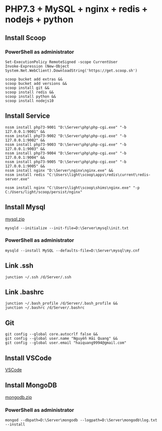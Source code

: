 # PHP7.3 + MySQL + nginx + redis + nodejs + python

## Install Scoop

### PowerShell as administrator
```
Set-ExecutionPolicy RemoteSigned -scope CurrentUser
Invoke-Expression (New-Object System.Net.WebClient).DownloadString('https://get.scoop.sh')
```
```
scoop bucket add extras &&
scoop bucket add versions &&
scoop install git &&
scoop install redis &&
scoop install python &&
scoop install nodejs10
```

## Install Service
```
nssm install php73-9001 "D:\Server\php\php-cgi.exe" "-b 127.0.0.1:9001" &&
nssm install php73-9002 "D:\Server\php\php-cgi.exe" "-b 127.0.0.1:9002" &&
nssm install php73-9003 "D:\Server\php\php-cgi.exe" "-b 127.0.0.1:9003" &&
nssm install php73-9004 "D:\Server\php\php-cgi.exe" "-b 127.0.0.1:9004" &&
nssm install php73-9005 "D:\Server\php\php-cgi.exe" "-b 127.0.0.1:9005" &&
nssm install nginx "D:\Server\nginx\nginx.exe" &&
nssm install redis "C:\Users\light\scoop\apps\redis\current\redis-server.exe"

```

```
nssm install nginx "C:\Users\light\scoop\shims\nginx.exe" "-p C:/Users/light/scoop/persist/nginx"
```

## Install Mysql

[mysql.zip](https://drive.google.com/file/d/1oVDQIUKz8X279kcQ8E5lyDkaPGTtxz5f/view?usp=sharing)
```
mysqld --initialize --init-file=D:\Server\mysql\init.txt
```
### PowerShell as administrator
```
mysqld --install MySQL --defaults-file=D:\Server\mysql\my.cnf
```

## Link .ssh
```
junction ~/.ssh /d/Server/.ssh
```

## Link .bashrc
```
junction ~/.bash_profile /d/Server/.bash_profile &&
junction ~/.bashrc /d/Server/.bashrc
```

## Git
```
git config --global core.autocrlf false &&
git config --global user.name "Nguyễn Hải Quang" &&
git config --global user.email "haiquang9994@gmail.com"
```

## Install VSCode
[VSCode](https://code.visualstudio.com/download)

## Install MongoDB
[mongodb.zip](https://drive.google.com/open?id=14TsG9y0nKJJ0aYR6AgYZsSiSIq-12r0X)
### PowerShell as administrator
```
mongod --dbpath=D:\Server\mongodb --logpath=D:\Server\mongodb\log.txt --install
```
